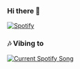 ### Hi there 👋

<!--
**ericdrgn/ericdrgn** is a ✨ _special_ ✨ repository because its `README.md` (this file) appears on your GitHub profile.

Here are some ideas to get you started:

- 🔭 I’m currently working on ...
- 🌱 I’m currently learning ...
- 👯 I’m looking to collaborate on ...
- 🤔 I’m looking for help with ...
- 💬 Ask me about ...
- 📫 How to reach me: ...
- 😄 Pronouns: ...
- ⚡ Fun fact: ...
-->

[![Spotify](https://spotify-readme-orcin.vercel.app.vercel.app/api)](https://open.spotify.com/user/ericdrgn)

<h3>🎶 Vibing to</h3>
<a href="https://open.spotify.com/user/ericdrgn">
  <img src="https://spotify-readme-orcin.vercel.app/api?theme=dark&scan=true&rainbow=true" alt="Current Spotify Song">
</a>
